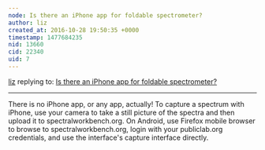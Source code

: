 ```yaml
---
node: Is there an iPhone app for foldable spectrometer?
author: liz
created_at: 2016-10-28 19:50:35 +0000
timestamp: 1477684235
nid: 13660
cid: 22340
uid: 7
---
```




[liz](../profile/liz) replying to: [Is there an iPhone app for foldable spectrometer?](../notes/CanfieldC/10-27-2016/is-there-an-iphone-app-for-foldable-spectrometer)

----
There is no iPhone app, or any app, actually! To capture a spectrum with iPhone, use your camera to take a still picture of the spectra and then upload it to spectralworkbench.org. 
On Android, use Firefox mobile browser to browse to spectralworkbench.org, login with your publiclab.org credentials, and use the interface's capture interface directly. 